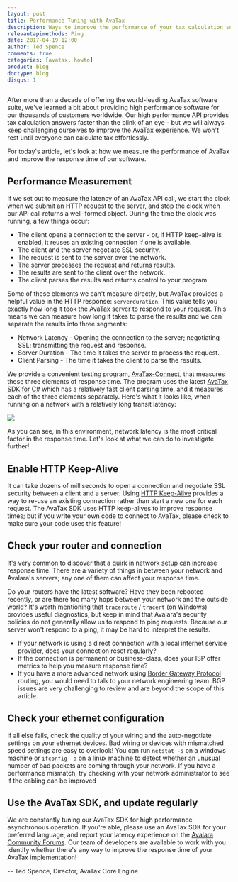 ```yaml
---
layout: post
title: Performance Tuning with AvaTax
description: Ways to improve the performance of your tax calculation software
relevantapimethods: Ping
date: 2017-04-19 12:00
author: Ted Spence
comments: true
categories: [avatax, howto]
product: blog
doctype: blog
disqus: 1
---
```


After more than a decade of offering the world-leading AvaTax software suite, we've learned a bit about providing high performance software for our thousands of customers worldwide.  Our high performance API provides tax calculation answers faster than the blink of an eye - but we will always keep challenging ourselves to improve the AvaTax experience.  We won't rest until everyone can calculate tax effortlessly.

For today's article, let's look at how we measure the performance of AvaTax and improve the response time of our software.

<h2>Performance Measurement</h2>

If we set out to measure the latency of an AvaTax API call, we start the clock when we submit an HTTP request to the server, and stop the clock when our API call returns a well-formed object.  During the time the clock was running, a few things occur:

<ul class="normal">
    <li>The client opens a connection to the server - or, if HTTP keep-alive is enabled, it reuses an existing connection if one is available.</li>
    <li>The client and the server negotiate SSL security.</li>
    <li>The request is sent to the server over the network.</li>
    <li>The server processes the request and returns results.</li>
    <li>The results are sent to the client over the network.</li>
    <li>The client parses the results and returns control to your program.</li>
</ul>

Some of these elements we can't measure directly, but AvaTax provides a helpful value in the HTTP response: `serverduration`.  This value tells you exactly how long it took the AvaTax server to respond to your request.  This means we can measure how long it takes to parse the results and we can separate the results into three segments:

<ul class="normal">
    <li>Network Latency - Opening the connection to the server; negotiating SSL; transmitting the request and response.</li>
    <li>Server Duration - The time it takes the server to process the request.</li>
    <li>Client Parsing - The time it takes the client to parse the results.</li>
</ul>

We provide a convenient testing program, [AvaTax-Connect](https://github.com/avadev/AvaTaxClientLibrary/raw/master/AvaTaxConnect.zip), that measures these three elements of response time.  The program uses the latest [AvaTax SDK for C#](https://www.nuget.org/packages/Avalara.AvaTax/) which has a relatively fast client parsing time, and it measures each of the three elements separately.  Here's what it looks like, when running on a network with a relatively long transit latency:

<img src="/public/images/blog/avatax-connect.png">

As you can see, in this environment, network latency is the most critical factor in the response time.  Let's look at what we can do to investigate further!

<h2>Enable HTTP Keep-Alive</h2>

It can take dozens of milliseconds to open a connection and negotiate SSL security between a client and a server.  Using [HTTP Keep-Alive](https://blog.stackpath.com/glossary/keep-alive/) provides a way to re-use an existing connection rather than start a new one for each request.  The AvaTax SDK uses HTTP keep-alives to improve response times; but if you write your own code to connect to AvaTax, please check to make sure your code uses this feature!

<h2>Check your router and connection</h2>

It's very common to discover that a quirk in network setup can increase response time.  There are a variety of things in between your network and Avalara's servers; any one of them can affect your response time.  

Do your routers have the latest software?  Have they been rebooted recently, or are there too many hops between your network and the outside world?  It's worth mentioning that `traceroute` / `tracert` (on Windows) provides useful diagnostics, but keep in mind that Avalara's security policies do not generally allow us to respond to ping requests.  Because our server won't respond to a ping, it may be hard to interpret the results.

<ul class="normal">
    <li>If your network is using a direct connection with a local internet service provider, does your connection reset regularly?</li>
    <li>If the connection is permanent or business-class, does your ISP offer metrics to help you measure response time?</li>
    <li>If you have a more advanced network using <a href="http://www.cisco.com/c/en/us/support/docs/ip/border-gateway-protocol-bgp/22166-bgp-trouble-main.html">Border Gateway Protocol</a> routing, you would need to talk to your network engineering team.  BGP issues are very challenging to review and are beyond the scope of this article.</li>
</ul>

<h2>Check your ethernet configuration</h2>

If all else fails, check the quality of your wiring and the auto-negotiate settings on your ethernet devices.  Bad wiring or devices with mismatched speed settings are easy to overlook!  You can run `netstat -s` on a windows machine or `ifconfig -a` on a linux machine to detect whether an unusual number of bad packets are coming through your network.  If you have a performance mismatch, try checking with your network administrator to see if the cabling can be improved

<h2>Use the AvaTax SDK, and update regularly</h2>

We are constantly tuning our AvaTax SDK for high performance asynchronous operation.  If you're able, please use an AvaTax SDK for your preferred language, and report your latency experience on the [Avalara Community Forums](https://community.avalara.com/avalara).  Our team of developers are available to work with you identify whether there's any way to improve the response time of your AvaTax implementation!

-- Ted Spence, Director, AvaTax Core Engine
